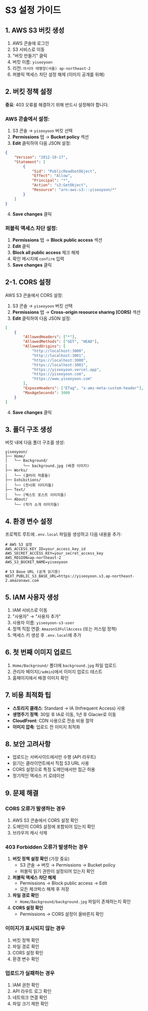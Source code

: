 # S3 설정 가이드

## 1. AWS S3 버킷 생성

1. AWS 콘솔에 로그인
2. S3 서비스로 이동
3. "버킷 만들기" 클릭
4. 버킷 이름: `yiseoyoon`
5. 리전: `아시아 태평양(서울) ap-northeast-2`
6. 퍼블릭 액세스 차단 설정 해제 (이미지 공개를 위해)

## 2. 버킷 정책 설정

**중요**: 403 오류를 해결하기 위해 반드시 설정해야 합니다.

### AWS 콘솔에서 설정:
1. S3 콘솔 → `yiseoyoon` 버킷 선택
2. **Permissions** 탭 → **Bucket policy** 섹션
3. **Edit** 클릭하여 다음 JSON 설정:

```json
{
    "Version": "2012-10-17",
    "Statement": [
        {
            "Sid": "PublicReadGetObject",
            "Effect": "Allow",
            "Principal": "*",
            "Action": "s3:GetObject",
            "Resource": "arn:aws:s3:::yiseoyoon/*"
        }
    ]
}
```

4. **Save changes** 클릭

### 퍼블릭 액세스 차단 설정:
1. **Permissions** 탭 → **Block public access** 섹션
2. **Edit** 클릭
3. **Block all public access** 체크 해제
4. 확인 메시지에 `confirm` 입력
5. **Save changes** 클릭

## 2-1. CORS 설정

AWS S3 콘솔에서 CORS 설정:

1. S3 콘솔 → `yiseoyoon` 버킷 선택
2. **Permissions** 탭 → **Cross-origin resource sharing (CORS)** 섹션
3. **Edit** 클릭하여 다음 JSON 설정:

```json
[
    {
        "AllowedHeaders": ["*"],
        "AllowedMethods": ["GET", "HEAD"],
        "AllowedOrigins": [
            "http://localhost:3000",
            "http://localhost:3001",
            "https://localhost:3000",
            "https://localhost:3001",
            "https://yiseoyoon.vercel.app",
            "https://yiseoyoon.com",
            "https://www.yiseoyoon.com"
        ],
        "ExposeHeaders": ["ETag", "x-amz-meta-custom-header"],
        "MaxAgeSeconds": 3000
    }
]
```

4. **Save changes** 클릭

## 3. 폴더 구조 생성

버킷 내에 다음 폴더 구조를 생성:

```
yiseoyoon/
├── Home/
│   └── Background/
│       └── background.jpg (배경 이미지)
├── Works/
│   └── (갤러리 작품들)
├── Exhibitions/
│   └── (전시회 이미지들)
├── Text/
│   └── (텍스트 포스트 이미지들)
└── About/
    └── (작가 소개 이미지들)
```

## 4. 환경 변수 설정

프로젝트 루트에 `.env.local` 파일을 생성하고 다음 내용을 추가:

```env
# AWS S3 설정
AWS_ACCESS_KEY_ID=your_access_key_id
AWS_SECRET_ACCESS_KEY=your_secret_access_key
AWS_REGION=ap-northeast-2
AWS_S3_BUCKET_NAME=yiseoyoon

# S3 Base URL (공개 읽기용)
NEXT_PUBLIC_S3_BASE_URL=https://yiseoyoon.s3.ap-northeast-2.amazonaws.com
```

## 5. IAM 사용자 생성

1. IAM 서비스로 이동
2. "사용자" → "사용자 추가"
3. 사용자 이름: `yiseoyoon-s3-user`
4. 정책 직접 연결: `AmazonS3FullAccess` (또는 커스텀 정책)
5. 액세스 키 생성 후 `.env.local`에 추가

## 6. 첫 번째 이미지 업로드

1. `Home/Background/` 폴더에 `background.jpg` 파일 업로드
2. 관리자 페이지(`/admin`)에서 이미지 업로드 테스트
3. 홈페이지에서 배경 이미지 확인

## 7. 비용 최적화 팁

- **스토리지 클래스**: Standard → IA (Infrequent Access) 사용
- **생명주기 정책**: 30일 후 IA로 이동, 1년 후 Glacier로 이동
- **CloudFront**: CDN 사용으로 전송 비용 절약
- **이미지 압축**: 업로드 전 이미지 최적화

## 8. 보안 고려사항

- 업로드는 서버사이드에서만 수행 (API 라우트)
- 읽기는 클라이언트에서 직접 S3 URL 사용
- CORS 설정으로 특정 도메인에서만 접근 허용
- 정기적인 액세스 키 로테이션

## 9. 문제 해결

### CORS 오류가 발생하는 경우
1. AWS S3 콘솔에서 CORS 설정 확인
2. 도메인이 CORS 설정에 포함되어 있는지 확인
3. 브라우저 캐시 삭제

### 403 Forbidden 오류가 발생하는 경우
1. **버킷 정책 설정 확인** (가장 중요)
   - S3 콘솔 → 버킷 → Permissions → Bucket policy
   - 퍼블릭 읽기 권한이 설정되어 있는지 확인
2. **퍼블릭 액세스 차단 해제**
   - Permissions → Block public access → Edit
   - 모든 체크박스 해제 후 저장
3. **파일 경로 확인**
   - `Home/Background/background.jpg` 파일이 존재하는지 확인
4. **CORS 설정 확인**
   - Permissions → CORS 설정이 올바른지 확인

### 이미지가 표시되지 않는 경우
1. 버킷 정책 확인
2. 파일 경로 확인
3. CORS 설정 확인
4. 환경 변수 확인

### 업로드가 실패하는 경우
1. IAM 권한 확인
2. API 라우트 로그 확인
3. 네트워크 연결 확인
4. 파일 크기 제한 확인
